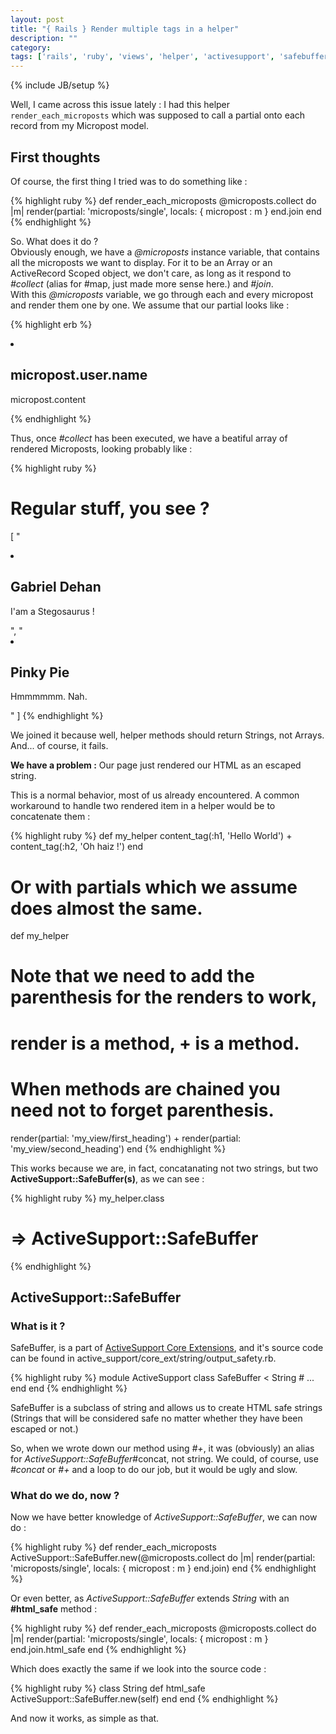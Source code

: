 ```yaml
---
layout: post
title: "{ Rails } Render multiple tags in a helper"
description: ""
category:
tags: ['rails', 'ruby', 'views', 'helper', 'activesupport', 'safebuffer', 'rendering']
---
```

{% include JB/setup %}

Well, I came across this issue lately : I had this helper `render_each_microposts` which was supposed to call a partial onto each record from my Micropost model.

## First thoughts

Of course, the first thing I tried was to do something like :

{% highlight ruby %}
def render_each_microposts
  @microposts.collect do |m|
    render(partial: 'microposts/single', locals: { micropost : m }
  end.join
end
{% endhighlight %}

So. What does it do ? <br />
Obviously enough, we have a _@microposts_ instance variable, that contains all the microposts we want to display. For it to be an Array or an ActiveRecord Scoped object, we don't care, as long as it respond to _#collect_ (alias for #map, just made more sense here.) and _#join_.<br />
With this _@microposts_ variable, we go through each and every micropost and render them one by one. We assume that our partial looks like :

{% highlight erb %}
<li>
  <h2>micropost.user.name</h2>
  <p>micropost.content</p>
</li>
{% endhighlight %}

Thus, once _#collect_ has been executed, we have a beatiful array of rendered Microposts, looking probably like :

{% highlight ruby %}
# Regular stuff, you see ?
[
  "<li><h2>Gabriel Dehan</h2><p>I'am a Stegosaurus !</p></li>",
  "<li><h2>Pinky Pie</h2><p>Hmmmmmm. Nah.</p></li>"
]
{% endhighlight %}

We joined it because well, helper methods should return Strings, not Arrays.<br />
And... of course, it fails.

**We have a problem :** Our page just rendered our HTML as an escaped string.

This is a normal behavior, most of us already encountered. A common workaround to handle two rendered item in a helper would be to concatenate them :

{% highlight ruby %}
def my_helper
  content_tag(:h1, 'Hello World') + content_tag(:h2, 'Oh haiz !')
end

# Or with partials which we assume does almost the same.
def my_helper
  # Note that we need to add the parenthesis for the renders to work,
  # render is a method, + is a method.
  # When methods are chained you need not to forget parenthesis.
  render(partial: 'my_view/first_heading') + render(partial: 'my_view/second_heading')
end
{% endhighlight %}

This works because we are, in fact, concatanating not two strings, but two **ActiveSupport::SafeBuffer(s)**, as we can see :

{% highlight ruby %}
my_helper.class
# => ActiveSupport::SafeBuffer
{% endhighlight %}

## ActiveSupport::SafeBuffer

### What is it ?
SafeBuffer, is a part of [ActiveSupport Core Extensions](http://guides.rubyonrails.org/active_support_core_extensions.html#output-safety), and it's source code can be found in active_support/core_ext/string/output_safety.rb.

{% highlight ruby %}
module ActiveSupport
  class SafeBuffer < String
    # ...
  end
end
{% endhighlight %}

SafeBuffer is a subclass of string and allows us to create HTML safe strings (Strings that will be considered safe no matter whether they have been escaped or not.)

So, when we wrote down our method using _#+_, it was (obviously) an alias for _ActiveSupport::SafeBuffer_#concat, not string. We could, of course, use _#concat_ or _#+_ and a loop to do our job, but it would be ugly and slow.

### What do we do, now ?
Now we have better knowledge of _ActiveSupport::SafeBuffer_, we can now do :

{% highlight ruby %}
def render_each_microposts
  ActiveSupport::SafeBuffer.new(@microposts.collect do |m|
    render(partial: 'microposts/single', locals: { micropost : m }
  end.join)
end
{% endhighlight %}

Or even better, as _ActiveSupport::SafeBuffer_ extends _String_ with an **#html_safe** method :

{% highlight ruby %}
def render_each_microposts
  @microposts.collect do |m|
    render(partial: 'microposts/single', locals: { micropost : m }
  end.join.html_safe
end
{% endhighlight %}

Which does exactly the same if we look into the source code :

{% highlight ruby %}
class String
  def html_safe
    ActiveSupport::SafeBuffer.new(self)
  end
end
{% endhighlight %}

And now it works, as simple as that.